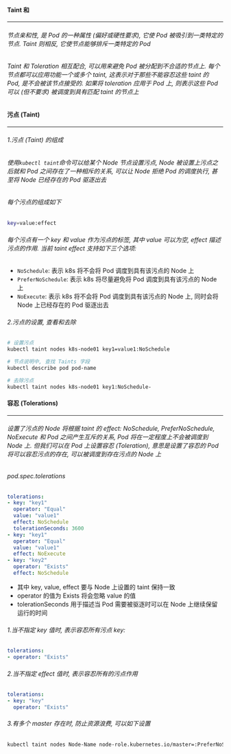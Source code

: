 #### Taint 和 
---
###### 节点亲和性, 是 Pod 的一种属性 (偏好或硬性要求), 它使 Pod 被吸引到一类特定的节点. Taint 则相反, 它使节点能够排斥一类特定的 Pod
###### Taint 和 Toleration 相互配合, 可以用来避免 Pod 被分配到不合适的节点上. 每个节点都可以应用功能一个或多个 taint, 这表示对于那些不能容忍这些 taint 的 Pod, 是不会被该节点接受的. 如果将 toleration 应用于 Pod 上, 则表示这些 Pod 可以 (但不要求) 被调度到具有匹配 taint 的节点上

#### 污点 (Taint)
---
###### 1.污点 (Taint) 的组成
###### 使用`kubectl taint`命令可以给某个 Node 节点设置污点, Node 被设置上污点之后就和 Pod 之间存在了一种相斥的关系, 可以让 Node 拒绝 Pod 的调度执行, 甚至将 Node 已经存在的 Pod 驱逐出去
###### 每个污点的组成如下
```bash
key=value:effect
```
###### 每个污点有一个 key 和 value 作为污点的标签, 其中 value 可以为空, effect 描述污点的作用. 当前 taint effect 支持如下三个选项:
- `NoSchedule`: 表示 k8s 将不会将 Pod 调度到具有该污点的 Node 上
- `PreferNoSchedule`: 表示 k8s 将尽量避免将 Pod 调度到具有该污点的 Node 上
- `NoExecute`: 表示 k8s 将不会将 Pod 调度到具有该污点的 Node 上, 同时会将 Node 上已经存在的 Pod 驱逐出去

###### 2.污点的设置, 查看和去除
```bash
# 设置污点
kubectl taint nodes k8s-node01 key1=value1:NoSchedule

# 节点说明中, 查找 Taints 字段
kubectl describe pod pod-name

# 去除污点
kubectl taint nodes k8s-node01 key1:NoSchedule-
```

#### 容忍 (Tolerations)
---
###### 设置了污点的 Node 将根据 taint 的 effect: NoSchedule, PreferNoSchedule, NoExecute 和 Pod 之间产生互斥的关系, Pod 将在一定程度上不会被调度到 Node 上. 但我们可以在 Pod 上设置容忍 (Toleration), 意思是设置了容忍的 Pod 将可以容忍污点的存在, 可以被调度到存在污点的 Node 上

###### pod.spec.tolerations
```yaml
tolerations:
- key: "key1"
  operator: "Equal"
  value: "value1"
  effect: NoSchedule
  tolerationSeconds: 3600
- key: "key1"
  operator: "Equal"
  value: "value1"
  effect: NoExecute
- key: "key2"
  operator: "Exists"
  effect: NoSchedule
```
- 其中 key, value, effect 要与 Node 上设置的 taint 保持一致
- operator 的值为 Exists 将会忽略 value 的值
- tolerationSeconds 用于描述当 Pod 需要被驱逐时可以在 Node 上继续保留运行的时间

###### 1.当不指定 key 值时, 表示容忍所有污点 key:
```yaml
tolerations:
- operator: "Exists"
```

###### 2.当不指定 effect 值时, 表示容忍所有的污点作用
```yaml
tolerations:
- key: "key"
  operator: "Exists"
```

###### 3.有多个 master 存在时, 防止资源浪费, 可以如下设置
```bash
kubectl taint nodes Node-Name node-role.kubernetes.io/master=:PreferNoSchedule
```
